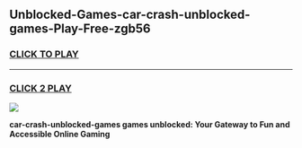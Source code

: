 
## Unblocked-Games-car-crash-unblocked-games-Play-Free-zgb56
<h3>
<a href="https://premium76.site?title=car-crash-unblocked-games&ref=19M">CLICK TO PLAY</a></h3>
<hr>

<h3>
<a href="https://premium76.site?title=car-crash-unblocked-games&ref=19M">CLICK 2 PLAY</a>
  
</h3>

<a href="https://premium76.site?title=car-crash-unblocked-games&ref=19M"><img src="https://clearcache.store/games.png"></a>


**car-crash-unblocked-games games unblocked: Your Gateway to Fun and Accessible Online Gaming**
